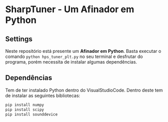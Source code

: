 # SharpTuner - Um Afinador em Python
## Settings
Neste repositório está presente um __Afinador em Python__.
Basta executar o comando `python hps_tuner_plt.py` no seu terminal e desfrutar do programa, porém necessita de instalar algumas dependências.
## Dependências
Tem de ter instalado Python dentro do VisualStudioCode. Dentro deste tem de instalar as seguintes bibliotecas:
```bash 
pip install numpy
pip install scipy
pip install sounddevice
```